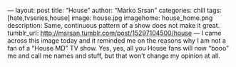 —
layout: post
title: “House”
author: “Marko Srsan”
categories: chill
tags: [hate,tvseries,house]
image: house.jpg
imagehome: house_home.png
description: Same, continuous pattern of a show does not make it great.
tumblr_url: http://msrsan.tumblr.com/post/15297104500/house
—
I came across this image today and it reminded me on the reasons why I am not a fan of a “House MD” TV show. Yes, yes, all you House fans will now “booo” me and call me names and stuff, but that won’t change my opinion at all.